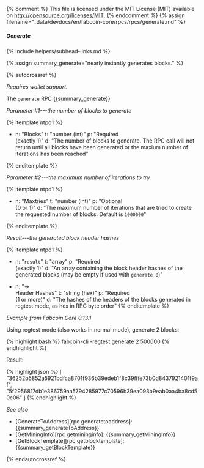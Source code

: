 {% comment %}
This file is licensed under the MIT License (MIT) available on
http://opensource.org/licenses/MIT.
{% endcomment %}
{% assign filename="_data/devdocs/en/fabcoin-core/rpcs/rpcs/generate.md" %}

##### Generate
{% include helpers/subhead-links.md %}

{% assign summary_generate="nearly instantly generates blocks." %}

{% autocrossref %}

*Requires wallet support.*

The `generate` RPC {{summary_generate}}

*Parameter #1---the number of blocks to generate*

{% itemplate ntpd1 %}
- n: "Blocks"
  t: "number (int)"
  p: "Required<br>(exactly 1)"
  d: "The number of blocks to generate.  The RPC call will not return until all blocks have been generated or the maxium number of iterations has been reached"
  
{% enditemplate %}

*Parameter #2---the maximum number of iterations to try*

{% itemplate ntpd1 %}
- n: "Maxtries"
  t: "number (int)"
  p: "Optional<br>(0 or 1)"
  d: "The maximum number of iterations that are tried to create the requested number of blocks. Default is `1000000`"

{% enditemplate %}

*Result---the generated block header hashes*

{% itemplate ntpd1 %}
- n: "`result`"
  t: "array"
  p: "Required<br>(exactly 1)"
  d: "An array containing the block header hashes of the generated blocks (may be empty if used with `generate 0`)"

- n: "→<br>Header Hashes"
  t: "string (hex)"
  p: "Required<br>(1 or more)"
  d: "The hashes of the headers of the blocks generated in regtest mode, as hex in RPC byte order"
{% enditemplate %}

*Example from Fabcoin Core 0.13.1*

Using regtest mode (also works in normal mode), generate 2 blocks:

{% highlight bash %}
fabcoin-cli -regtest generate 2 500000
{% endhighlight %}

Result:

{% highlight json %}
[
    "36252b5852a5921bdfca8701f936b39edeb1f8c39fffe73b0d8437921401f9af",
    "5f2956817db1e386759aa5794285977c70596b39ea093b9eab0aa4ba8cd50c06"
]
{% endhighlight %}

*See also*

* [GenerateToAddress][rpc generatetoaddress]: {{summary_generateToAddress}}
* [GetMiningInfo][rpc getmininginfo]: {{summary_getMiningInfo}}
* [GetBlockTemplate][rpc getblocktemplate]: {{summary_getBlockTemplate}}

{% endautocrossref %}
